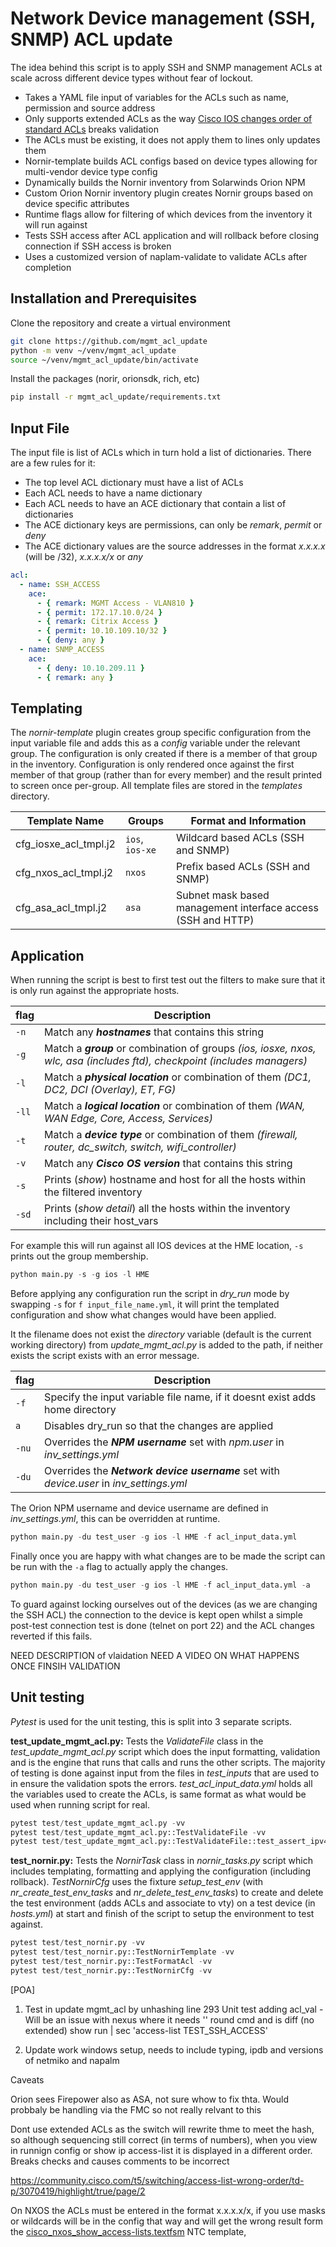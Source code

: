 # Network Device management (SSH, SNMP) ACL update

The idea behind this script is to apply SSH and SNMP management ACLs at scale across different device types without fear of lockout.

- Takes a YAML file input of variables for the ACLs such as name, permission and source address
- Only supports extended ACLs as the way [Cisco IOS changes order of standard ACLs](https://community.cisco.com/t5/switching/access-list-wrong-order/td-p/3070419/highlight/true/page/2) breaks validation
- The ACLs must be existing, it does not apply them to lines only updates them
- Nornir-template builds ACL configs based on device types allowing for multi-vendor device type config
- Dynamically builds the Nornir inventory from Solarwinds Orion NPM
- Custom Orion Nornir inventory plugin creates Nornir groups based on device specific attributes
- Runtime flags allow for filtering of which devices from the inventory it will run against
- Tests SSH access after ACL application and will rollback before closing connection if SSH access is broken
- Uses a customized version of naplam-validate to validate ACLs after completion

## Installation and Prerequisites

Clone the repository and create a virtual environment

```bash
git clone https://github.com/mgmt_acl_update
python -m venv ~/venv/mgmt_acl_update
source ~/venv/mgmt_acl_update/bin/activate
```

Install the packages (norir, orionsdk, rich, etc)

```bash
pip install -r mgmt_acl_update/requirements.txt
```

## Input File

The input file is list of ACLs which in turn hold a list of dictionaries. There are a few rules for it:

- The top level ACL dictionary must have a list of ACLs
- Each ACL needs to have a name dictionary
- Each ACL needs to have an ACE dictionary that contain a list of dictionaries
- The ACE dictionary keys are permissions, can only be *remark*, *permit* or *deny*
- The ACE dictionary values are the source addresses in the format *x.x.x.x* (will be /32), *x.x.x.x/x* or *any*

```yaml
acl:
  - name: SSH_ACCESS
    ace:
      - { remark: MGMT Access - VLAN810 }
      - { permit: 172.17.10.0/24 }
      - { remark: Citrix Access }
      - { permit: 10.10.109.10/32 }
      - { deny: any }
  - name: SNMP_ACCESS
    ace:
      - { deny: 10.10.209.11 }
      - { remark: any }
```

## Templating

The *nornir-template* plugin creates group specific configuration from the input variable file and adds this as a *config* variable under the relevant group. The configuration is only created if there is a member of that group in the inventory. Configuration is only rendered once against the first member of that group (rather than for every member) and the result printed to screen once per-group. All template files are stored in the *templates* directory.

| Template Name | Groups | Format and Information |
| ------------- | ----- | ------ |
| cfg_iosxe_acl_tmpl.j2 | `ios`, `ios-xe` | Wildcard based ACLs (SSH and SNMP) |
| cfg_nxos_acl_tmpl.j2 | `nxos` | Prefix based ACLs (SSH and SNMP) |
| cfg_asa_acl_tmpl.j2 | `asa` | Subnet mask based management interface access (SSH and HTTP) |

## Application

When running the script is best to first test out the filters to make sure that it is only run against the appropriate hosts.

| flag | Description |
| ---- | -------------|
| `-n` | Match any ***hostnames*** that contains this string
| `-g` | Match a ***group*** or combination of groups *(ios, iosxe, nxos, wlc, asa (includes ftd), checkpoint (includes managers)* |
| `-l` | Match a ***physical location*** or combination of them *(DC1, DC2, DCI (Overlay), ET, FG)* |
| `-ll` | Match a ***logical location*** or combination of them *(WAN, WAN Edge, Core, Access, Services)* |
| `-t` | Match a ***device type*** or combination of them *(firewall, router, dc_switch, switch, wifi_controller)* |
| `-v` | Match any ***Cisco OS version*** that contains this string |
| `-s` | Prints (*show*) hostname and host for all the hosts within the filtered inventory |
| `-sd` | Prints (*show detail*) all the hosts within the inventory including their host_vars |

For example this will run against all IOS devices at the HME location, `-s` prints out the group membership.

```python
python main.py -s -g ios -l HME
```

Before applying any configuration run the script in *dry_run* mode by swapping `-s` for `f input_file_name.yml`, it will print the templated configuration and show what changes would have been applied.

It the filename does not exist the *directory* variable (default is the current working directory) from *update_mgmt_acl.py* is added to the path, if neither exists the script exists with an error message.

| flag           | Description |
| -------------- | ----------- |
| `-f` | Specify the input variable file name, if it doesnt exist adds home directory
| `a` | Disables dry_run so that the changes are applied
| `-nu` | Overrides the ***NPM username*** set with *npm.user* in *inv_settings.yml* |
| `-du` | Overrides the ***Network device username*** set with *device.user* in *inv_settings.yml* |

The Orion NPM username and device username are defined in *inv_settings.yml*, this can be overridden at runtime.

```python
python main.py -du test_user -g ios -l HME -f acl_input_data.yml
```

Finally once you are happy with what changes are to be made the script can be run with the `-a` flag to actually apply the changes.

```python
python main.py -du test_user -g ios -l HME -f acl_input_data.yml -a
```

To guard against locking ourselves out of the devices (as we are changing the SSH ACL) the connection to the device is kept open whilst a simple post-test connection test is done (telnet on port 22) and the  ACL changes reverted if this fails.

NEED DESCRIPTION of vlaidation
NEED A VIDEO ON WHAT HAPPENS ONCE FINSIH VALIDATION


## Unit testing

*Pytest* is used for the unit testing, this is split into 3 separate scripts.

**test_update_mgmt_acl.py:** Tests the *ValidateFile* class in the *test_update_mgmt_acl.py* script which does the input formatting, validation and is the engine that runs that calls and runs the other scripts. The majority of testing is done against input from the files in *test_inputs* that are used to in ensure the validation spots the errors. *test_acl_input_data.yml* holds all the variables used to create the ACLs, is same format as what would be used when running script for real.

```python
pytest test/test_update_mgmt_acl.py -vv
pytest test/test_update_mgmt_acl.py::TestValidateFile -vv
pytest test/test_update_mgmt_acl.py::TestValidateFile::test_assert_ipv4 -vv
```

**test_nornir.py:** Tests the *NornirTask* class in *nornir_tasks.py* script which includes templating, formatting and applying the configuration (including rollback). *TestNornirCfg* uses the fixture *setup_test_env* (with *nr_create_test_env_tasks* and *nr_delete_test_env_tasks*) to create and delete the test environment (adds ACLs and associate to vty) on a test device (in *hosts.yml*) at start and finish of the script to setup the environment to test against.

```python
pytest test/test_nornir.py -vv
pytest test/test_nornir.py::TestNornirTemplate -vv
pytest test/test_nornir.py::TestFormatAcl -vv
pytest test/test_nornir.py::TestNornirCfg -vv
```


[POA]
1. Test in update mgmt_acl by unhashing line 293
Unit test adding acl_val
-Will be an issue with nexus where it needs '' round cmd and is diff (no extended)    show run | sec 'access-list TEST_SSH_ACCESS'

3. Update work windows setup, needs to include typing, ipdb and versions of netmiko and napalm


Caveats

Orion sees Firepower also as ASA, not sure whow to fix thta. Would probbaly be handling via the FMC so not really relvant to this

Dont use extended ACLs as the switch will rewrite thme to meet the hash, so although sequencing still correct (in terms of numbers), when you view in runnign config or show ip access-list it is displayed in a different order. Breaks checks and causes comments to be incorrect

https://community.cisco.com/t5/switching/access-list-wrong-order/td-p/3070419/highlight/true/page/2

On NXOS the ACLs must be entered in the format x.x.x.x/x, if you use masks or wildcards will be in the config that way and will get the wrong result form the [cisco_nxos_show_access-lists.textfsm](https://github.com/networktocode/ntc-templates/blob/master/ntc_templates/templates/cisco_nxos_show_access-lists.textfsm) NTC template,
